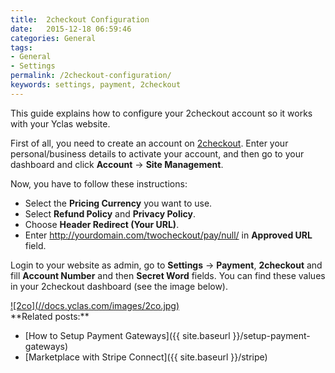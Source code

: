 ```yaml
---
title:  2checkout Configuration
date:   2015-12-18 06:59:46
categories: General
tags: 
- General
- Settings
permalink: /2checkout-configuration/
keywords: settings, payment, 2checkout
---
```

This guide explains how to configure your 2checkout account so it works with your Yclas website. 

First of all, you need to create an account on [2checkout](https://www.2checkout.com/). Enter your personal/business details to activate your account, and then go to your dashboard and click **Account** -> **Site Management**.

Now, you have to follow these instructions:

+ Select the **Pricing Currency** you want to use.
+ Select **Refund Policy** and **Privacy Policy**.
+ Choose **Header Redirect (Your URL)**.
+ Enter http://yourdomain.com/twocheckout/pay/null/ in **Approved URL** field.

Login to your website as admin, go to **Settings** -> **Payment**, **2checkout** and fill **Account Number** and then **Secret Word** fields. You can find these values in your 2checkout dashboard (see the image below).

<a href="//docs.yclas.com/images/2co.jpg" class="thumbnail gallery-item" data-gallery>
![2co](//docs.yclas.com/images/2co.jpg)
</a>

<br>
**Related posts:**

+ [How to Setup Payment Gateways]({{ site.baseurl }}/setup-payment-gateways)
+ [Marketplace with Stripe Connect]({{ site.baseurl }}/stripe)

